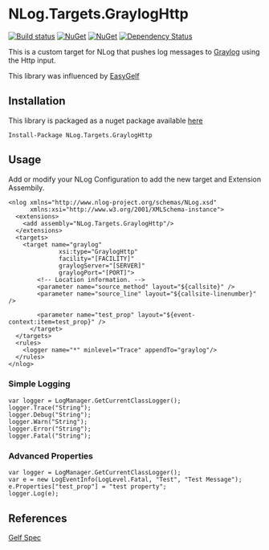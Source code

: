# NLog.Targets.GraylogHttp 
[![Build status](https://ci.appveyor.com/api/projects/status/4g5uup3i6p4kx5tr/branch/master?svg=true)](https://ci.appveyor.com/project/dustinchilson/nlog-targets-grayloghttp/branch/master)
[![NuGet](https://img.shields.io/nuget/dt/NLog.Targets.GraylogHttp.svg)](https://www.nuget.org/packages/NLog.Targets.GraylogHttp)
[![NuGet](https://img.shields.io/nuget/v/NLog.Targets.GraylogHttp.svg)](https://www.nuget.org/packages/NLog.Targets.GraylogHttp)
[![Dependency Status](https://dependencyci.com/github/dustinchilson/NLog.Targets.GraylogHttp/badge)](https://dependencyci.com/github/dustinchilson/NLog.Targets.GraylogHttp)

This is a custom target for NLog that pushes log messages to [Graylog](https://www.graylog.org/) using the Http input. 

This library was influenced by [EasyGelf](https://github.com/Pliner/EasyGelf)

## Installation

This library is packaged as a nuget package available [here ](https://www.nuget.org/packages/NLog.Targets.GraylogHttp/)

```
Install-Package NLog.Targets.GraylogHttp
```

## Usage

Add or modify your NLog Configuration to add the new target and Extension Assembily.

```
<nlog xmlns="http://www.nlog-project.org/schemas/NLog.xsd"
      xmlns:xsi="http://www.w3.org/2001/XMLSchema-instance">
  <extensions>
    <add assembly="NLog.Targets.GraylogHttp"/>
  </extensions>
  <targets>
    <target name="graylog" 
              xsi:type="GraylogHttp" 
              facility="[FACILITY]"
              graylogServer="[SERVER]"
              graylogPort="[PORT]">
        <!-- Location information. -->
        <parameter name="source_method" layout="${callsite}" />
        <parameter name="source_line" layout="${callsite-linenumber}" />
        
        <parameter name="test_prop" layout="${event-context:item=test_prop}" />
      </target>
  </targets>
  <rules>
    <logger name="*" minlevel="Trace" appendTo="graylog"/>
  </rules>
</nlog>
```

### Simple Logging

```
var logger = LogManager.GetCurrentClassLogger();
logger.Trace("String");
logger.Debug("String");
logger.Warn("String");
logger.Error("String");
logger.Fatal("String");
```

### Advanced Properties

```
var logger = LogManager.GetCurrentClassLogger();
var e = new LogEventInfo(LogLevel.Fatal, "Test", "Test Message");
e.Properties["test_prop"] = "test property";
logger.Log(e);
```

## References

[Gelf Spec](https://www.graylog.org/resources/gelf/)

